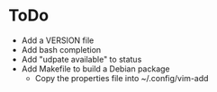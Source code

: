 ToDo
=====

* Add a VERSION file
* Add bash completion
* Add "udpate available" to status
* Add Makefile to build a Debian package
  * Copy the properties file into ~/.config/vim-add
